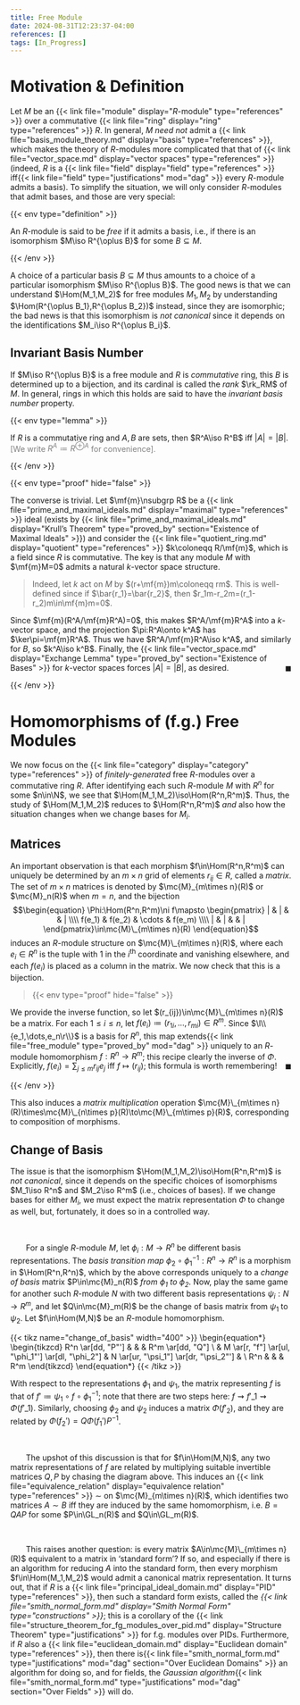 ```yaml
---
title: Free Module
date: 2024-08-31T12:23:37-04:00
references: []
tags: [In_Progress]
---
```


# Motivation & Definition

Let $M$ be an {{< link file="module" display="$R$-module" type="references" >}} over a commutative {{< link file="ring" display="ring" type="references" >}} $R$. In general, $M$ *need not* admit a {{< link file="basis_module_theory.md" display="basis" type="references" >}}, which makes the theory of $R$-modules more complicated that that of {{< link file="vector_space.md" display="vector spaces" type="references" >}} (indeed, $R$ is a {{< link file="field" display="field" type="references" >}} iff{{< link file="field" type="justifications" mod="dag" >}} every $R$-module admits a basis). To simplify the situation, we will only consider $R$-modules that admit bases, and those are very special:

{{< env type="definition" >}}

An $R$-module is said to be *free* if it admits a basis, i.e., if there is an isomorphism $M\iso R^{\oplus B}$ for some $B\subseteq M$.

{{< /env >}}

A choice of a particular basis $B\subseteq M$ thus amounts to a choice of a particular isomorphism $M\iso R^{\oplus B}$. The good news is that we can understand $\Hom(M_1,M_2)$ for free modules $M_1,M_2$ by understanding $\Hom(R^{\oplus B_1},R^{\oplus B_2})$ instead, since they are isomorphic; the bad news is that this isomorphism is *not canonical* since it depends on the identifications $M_i\iso R^{\oplus B_i}$.

<div class="space"></div>

## Invariant Basis Number

If $M\iso R^{\oplus B}$ is a free module and $R$ is *commutative* ring, this $B$ is determined up to a bijection, and its cardinal is called the *rank* $\rk_RM$ of $M$. In general, rings in which this holds are said to have the *invariant basis number* property.

{{< env type="lemma" >}}

If $R$ is a commutative ring and $A,B$ are sets, then $R^A\iso R^B$ iff $|A|=|B|$. <span style="color:gray">[We write $R^A\coloneqq R^{\oplus A}$ for convenience].</span>

{{< /env >}}

{{< env type="proof" hide="false" >}}

The converse is trivial. Let $\mf{m}\nsubgrp R$ be a {{< link file="prime_and_maximal_ideals.md" display="maximal" type="references" >}} ideal (exists by {{< link file="prime_and_maximal_ideals.md" display="Krull’s Theorem" type="proved_by" section="Existence of Maximal Ideals" >}}) and consider the {{< link file="quotient_ring.md" display="quotient" type="references" >}} $k\coloneqq R/\mf{m}$, which is a field since $R$ is commutative. The key is that any module $M$ with $\mf{m}M=0$ admits a natural $k$-vector space structure.

> Indeed, let $k$ act on $M$ by $(r+\mf{m})m\coloneqq rm$. This is well-defined since if $\bar{r_1}=\bar{r_2}$, then $r_1m-r_2m=(r_1-r_2)m\in\mf{m}m=0$.

Since $\mf{m}(R^A/\mf{m}R^A)=0$, this makes $R^A/\mf{m}R^A$ into a $k$-vector space, and the projection $\pi:R^A\onto k^A$ has $\ker\pi=\mf{m}R^A$. Thus we have $R^A/\mf{m}R^A\iso k^A$, and similarly for $B$, so $k^A\iso k^B$. Finally, the {{< link file="vector_space.md" display="Exchange Lemma" type="proved_by" section="Existence of Bases" >}} for $k$-vector spaces forces $|A|=|B|$, as desired.<span style="float:right;">$\blacksquare$</span>

{{< /env >}}

# Homomorphisms of (f.g.) Free Modules

We now focus on the {{< link file="category" display="category" type="references" >}} of *finitely-generated* free $R$-modules over a commutative ring $R$. After identifying each such $R$-module $M$ with $R^n$ for some $n\in\N$, we see that $\Hom(M_1,M_2)\iso\Hom(R^n,R^m)$. Thus, the study of $\Hom(M_1,M_2)$ reduces to $\Hom(R^n,R^m)$ *and* also how the situation changes when we change bases for $M_i$.

<div class="space"></div>

## Matrices

An important observation is that each morphism $f\in\Hom(R^n,R^m)$ can uniquely be determined by an $m\times n$ grid of elements $r_{ij}\in R$, called a *matrix*. The set of $m\times n$ matrices is denoted by $\mc{M}_{m\times n}(R)$ or $\mc{M}_n(R)$ when $m=n$, and the bijection
$$\begin{equation}
    \Phi:\Hom(R^n,R^m)\ni f\mapsto
    \begin{pmatrix}
        | & | & & | \\\\
        f(e_1) & f(e_2) & \cdots & f(e_m) \\\\
        | & | & & |
    \end{pmatrix}\in\mc{M}\_{m\times n}(R)
\end{equation}$$
induces an $R$-module structure on $\mc{M}\_{m\times n}(R)$, where each $e_i\in R^n$ is the tuple with $1$ in the $i^\textrm{th}$ coordinate and vanishing elsewhere, and each $f(e_i)$ is placed as a column in the matrix. We now check that this is a bijection.

>{{< env type="proof" hide="false" >}}

We provide the inverse function, so let $(r_{ij})\in\mc{M}\_{m\times n}(R)$ be a matrix. For each $1\leq i\leq n$, let $f(e_i)\coloneqq(r_{1i},\dots,r_{mi})\in R^m$. Since $\l\\{e_1,\dots,e_n\r\\}$ is a basis for $R^n$, this map extends{{< link file="free_module" type="proved_by" mod="dag" >}} uniquely to an $R$-module homomorphism $f:R^n\to R^m$; this recipe clearly the inverse of $\Phi$. Explicitly, $f(e_i)=\sum_{j\leq m}r_{ij}e_j$ iff $f\mapsto(r_{ij})$; this formula is worth remembering!<span style="float:right;">$\blacksquare$</span>

{{< /env >}}

This also induces a *matrix multiplication* operation $\mc{M}\_{m\times n}(R)\times\mc{M}\_{n\times p}(R)\to\mc{M}\_{m\times p}(R)$, corresponding to composition of morphisms.

<div class="space"></div>

## Change of Basis

The issue is that the isomorphism $\Hom(M_1,M_2)\iso\Hom(R^n,R^m)$ is *not canonical*, since it depends on the specific choices of isomorphisms $M_1\iso R^n$ and $M_2\iso R^m$ (i.e., choices of bases). If we change bases for either $M_i$, we must expect the matrix representation $\Phi$ to change as well, but, fortunately, it does so in a controlled way.

<br>

&emsp;&emsp;For a single $R$-module $M$, let $\phi_i:M\to R^n$ be different basis representations. The *basis transition map* $\phi_2\circ\phi_1^{-1}:R^n\to R^n$ is a morphism in $\Hom(R^n,R^n)$, which by the above corresponds uniquely to a *change of basis* matrix $P\in\mc{M}_n(R)$ *from $\phi_1$ to $\phi_2$*. Now, play the same game for another such $R$-module $N$ with two different basis representations $\psi_i:N\to R^m$, and let $Q\in\mc{M}_m(R)$ be the change of basis matrix from $\psi_1$ to $\psi_2$. Let $f\in\Hom(M,N)$ be an $R$-module homomorphism.

{{< tikz name="change_of_basis" width="400" >}}
\begin{equation*}
    \begin{tikzcd}
        R^n \ar[dd, "P"'] &                                                    &                                        & R^m \ar[dd, "Q"] \\
                          & M \ar[r, "f"] \ar[ul, "\phi_1"'] \ar[dl, "\phi_2"] & N \ar[ur, "\psi_1"] \ar[dr, "\psi_2"'] & \\
        R^n               &                                                    &                                        & R^m
    \end{tikzcd}
\end{equation*}
{{< /tikz >}}

With respect to the representations $\phi_1$ and $\psi_1$, the matrix representing $f$ is that of $f'\coloneqq\psi_1\circ f\circ\phi_1^{-1}$; note that there are two steps here: $f\rightsquigarrow f'\_1\rightsquigarrow\Phi(f'\_1)$. Similarly, choosing $\phi_2$ and $\psi_2$ induces a matrix $\Phi(f'_2)$, and they are related by $\Phi(f_2')=Q\Phi(f_1')P^{-1}$.

<br>

&emsp;&emsp;The upshot of this discussion is that for $f\in\Hom(M,N)$, any two matrix representations of $f$ are related by multiplying suitable invertible matrices $Q,P$ by chasing the diagram above. This induces an {{< link file="equivalence_relation" display="equivalence relation" type="references" >}} $\sim$ on $\mc{M}_{m\times n}(R)$, which identifies two matrices $A\sim B$ iff they are induced by the same homomorphism, i.e. $B=QAP$ for some $P\in\GL_n(R)$ and $Q\in\GL_m(R)$.

<br>

&emsp;&emsp;This raises another question: is every matrix $A\in\mc{M}\_{m\times n}(R)$ equivalent to a matrix in ‘standard form’? If so, and especially if there is an algorithm for reducing $A$ into the standard form, then every morphism $f\in\Hom(M_1,M_2)$ would admit a canonical matrix representation. It turns out, that if $R$ is a {{< link file="principal_ideal_domain.md" display="PID" type="references" >}}, then such a standard form exists, called the *{{< link file="smith_normal_form.md" display="Smith Normal Form" type="constructions" >}}*; this is a corollary of the {{< link file="structure_theorem_for_fg_modules_over_pid.md" display="Structure Theorem" type="justifications" >}} for f.g. modules over PIDs. Furthermore, if $R$ also a {{< link file="euclidean_domain.md" display="Euclidean domain" type="references" >}}, then there is{{< link file="smith_normal_form.md" type="justifications" mod="dag" section="Over Euclidean Domains" >}} an algorithm for doing so, and for fields, the *Gaussian algorithm*{{< link file="smith_normal_form.md" type="justifications" mod="dag" section="Over Fields" >}} will do.
